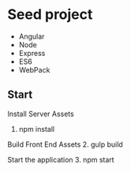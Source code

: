 # Seed project
+ Angular 
+ Node 
+ Express
+ ES6
+ WebPack

## Start
Install Server Assets
1.  npm install

Build Front End Assets
2.  gulp build

Start the application
3.  npm start